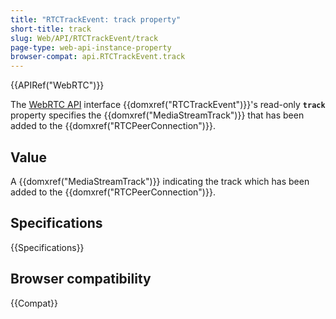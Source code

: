 ```yaml
---
title: "RTCTrackEvent: track property"
short-title: track
slug: Web/API/RTCTrackEvent/track
page-type: web-api-instance-property
browser-compat: api.RTCTrackEvent.track
---
```


{{APIRef("WebRTC")}}

The [WebRTC API](/en-US/docs/Web/API/WebRTC_API) interface {{domxref("RTCTrackEvent")}}'s read-only **`track`** property specifies the {{domxref("MediaStreamTrack")}} that has been added to the {{domxref("RTCPeerConnection")}}.

## Value

A {{domxref("MediaStreamTrack")}} indicating the track which has been added to the
{{domxref("RTCPeerConnection")}}.

## Specifications

{{Specifications}}

## Browser compatibility

{{Compat}}
